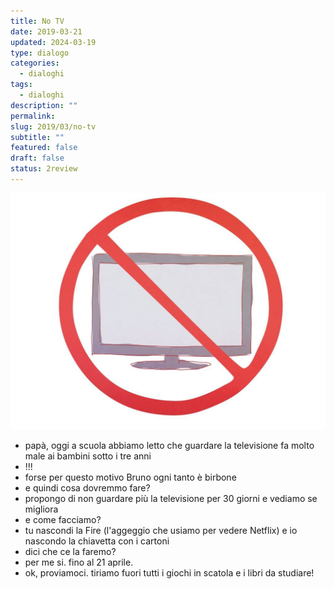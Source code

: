 ```yaml
---
title: No TV
date: 2019-03-21
updated: 2024-03-19
type: dialogo
categories:
  - dialoghi
tags:
  - dialoghi
description: ""
permalink: 
slug: 2019/03/no-tv
subtitle: ""
featured: false
draft: false
status: 2review
---
```

![](../../../assets/img/post/2019/no-tv-featured.jpg)
- papà, oggi a scuola abbiamo letto che guardare la televisione fa molto male ai bambini sotto i tre anni
- !!!
- forse per questo motivo Bruno ogni tanto è birbone
- e quindi cosa dovremmo fare?
- propongo di non guardare più la televisione per 30 giorni e vediamo se migliora
- e come facciamo?
- tu nascondi la Fire (l'aggeggio che usiamo per vedere Netflix) e io nascondo la chiavetta con i cartoni
- dici che ce la faremo?
- per me si. fino al 21 aprile.
- ok, proviamoci. tiriamo fuori tutti i giochi in scatola e i libri da studiare!
